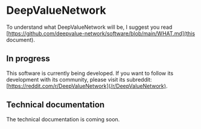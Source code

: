 # DeepValueNetwork
To understand what DeepValueNetwork will be, I suggest you read [https://github.com/deepvalue-network/software/blob/main/WHAT.md](this document).

## In progress
This software is currently being developed.  If you want to follow its development with its community, please visit its subreddit: [https://reddit.com/r/DeepValueNetwork](/r/DeepValueNetwork).

## Technical documentation
The technical documentation is coming soon.
